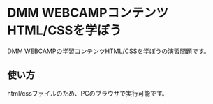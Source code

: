 # DMM WEBCAMPコンテンツ  HTML/CSSを学ぼう

DMM WEBCAMPの学習コンテンツHTML/CSSを学ぼうの演習問題です。

## 使い方

html/cssファイルのため、PCのブラウザで実行可能です。
